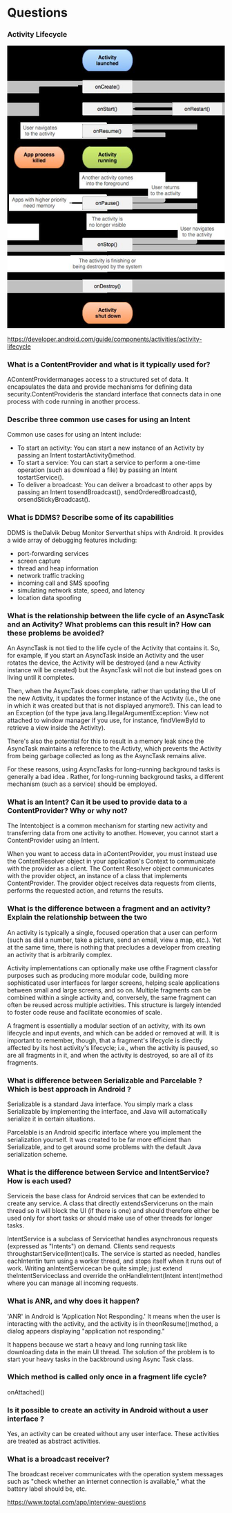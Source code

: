 # Questions

### Activity Lifecycle

![image](../../../media/Android-image2.jpg)

https://developer.android.com/guide/components/activities/activity-lifecycle

### What is a ContentProvider and what is it typically used for?

AContentProvidermanages access to a structured set of data. It encapsulates the data and provide mechanisms for defining data security.ContentProvideris the standard interface that connects data in one process with code running in another process.

### Describe three common use cases for using an Intent

Common use cases for using an Intent include:

- To start an activity: You can start a new instance of an Activity by passing an Intent tostartActivity()method.
- To start a service: You can start a service to perform a one-time operation (such as download a file) by passing an Intent tostartService().
- To deliver a broadcast: You can deliver a broadcast to other apps by passing an Intent tosendBroadcast(), sendOrderedBroadcast(), orsendStickyBroadcast().

### What is DDMS? Describe some of its capabilities

DDMS is theDalvik Debug Monitor Serverthat ships with Android. It provides a wide array of debugging features including:

- port-forwarding services
- screen capture
- thread and heap information
- network traffic tracking
- incoming call and SMS spoofing
- simulating network state, speed, and latency
- location data spoofing

### What is the relationship between the life cycle of an AsyncTask and an Activity? What problems can this result in? How can these problems be avoided?

An AsyncTask is not tied to the life cycle of the Activity that contains it. So, for example, if you start an AsyncTask inside an Activity and the user rotates the device, the Activity will be destroyed (and a new Activity instance will be created) but the AsyncTask will not die but instead goes on living until it completes.

Then, when the AsyncTask does complete, rather than updating the UI of the new Activity, it updates the former instance of the Activity (i.e., the one in which it was created but that is not displayed anymore!). This can lead to an Exception (of the type java.lang.IllegalArgumentException: View not attached to window manager if you use, for instance, findViewById to retrieve a view inside the Activity).

There's also the potential for this to result in a memory leak since the AsyncTask maintains a reference to the Activty, which prevents the Activity from being garbage collected as long as the AsyncTask remains alive.

For these reasons, using AsyncTasks for long-running background tasks is generally a bad idea . Rather, for long-running background tasks, a different mechanism (such as a service) should be employed.

### What is an Intent? Can it be used to provide data to a ContentProvider? Why or why not?

The Intentobject is a common mechanism for starting new activity and transferring data from one activity to another. However, you cannot start a ContentProvider using an Intent.

When you want to access data in aContentProvider, you must instead use the ContentResolver object in your application's Context to communicate with the provider as a client. The Content Resolver object communicates with the provider object, an instance of a class that implements ContentProvider. The provider object receives data requests from clients, performs the requested action, and returns the results.

### What is the difference between a fragment and an activity? Explain the relationship between the two

An activity is typically a single, focused operation that a user can perform (such as dial a number, take a picture, send an email, view a map, etc.). Yet at the same time, there is nothing that precludes a developer from creating an activity that is arbitrarily complex.

Activity implementations can optionally make use ofthe Fragment classfor purposes such as producing more modular code, building more sophisticated user interfaces for larger screens, helping scale applications between small and large screens, and so on. Multiple fragments can be combined within a single activity and, conversely, the same fragment can often be reused across multiple activities. This structure is largely intended to foster code reuse and facilitate economies of scale.

A fragment is essentially a modular section of an activity, with its own lifecycle and input events, and which can be added or removed at will. It is important to remember, though, that a fragment's lifecycle is directly affected by its host activity's lifecycle; i.e., when the activity is paused, so are all fragments in it, and when the activity is destroyed, so are all of its fragments.

### What is difference between Serializable and Parcelable ? Which is best approach in Android ?

Serializable is a standard Java interface. You simply mark a class Serializable by implementing the interface, and Java will automatically serialize it in certain situations.

Parcelable is an Android specific interface where you implement the serialization yourself. It was created to be far more efficient than Serializable, and to get around some problems with the default Java serialization scheme.

### What is the difference between Service and IntentService? How is each used?

Serviceis the base class for Android services that can be extended to create any service. A class that directly extendsServiceruns on the main thread so it will block the UI (if there is one) and should therefore either be used only for short tasks or should make use of other threads for longer tasks.

IntentService is a subclass of Servicethat handles asynchronous requests (expressed as "Intents") on demand. Clients send requests throughstartService(Intent)calls. The service is started as needed, handles eachIntentin turn using a worker thread, and stops itself when it runs out of work. Writing anIntentServicecan be quite simple; just extend theIntentServiceclass and override the onHandleIntent(Intent intent)method where you can manage all incoming requests.

### What is ANR, and why does it happen?

'ANR' in Android is 'Application Not Responding.' It means when the user is interacting with the activity, and the activity is in theonResume()method, a dialog appears displaying "application not responding."

It happens because we start a heavy and long running task like downloading data in the main UI thread. The solution of the problem is to start your heavy tasks in the backbround using Async Task class.

### Which method is called only once in a fragment life cycle?

onAttached()

### Is it possible to create an activity in Android without a user interface ?

Yes, an activity can be created without any user interface. These activities are treated as abstract activities.

### What is a broadcast receiver?

The broadcast receiver communicates with the operation system messages such as "check whether an internet connection is available," what the battery label should be, etc.

https://www.toptal.com/app/interview-questions

